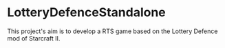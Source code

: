 # LotteryDefenceStandalone
This project's aim is to develop a RTS game based on the Lottery Defence mod of Starcraft II.

